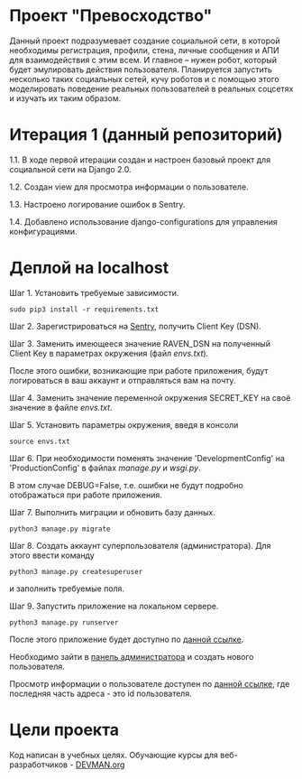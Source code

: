 # Проект "Превосходство"

Данный проект подразумевает создание социальной сети, в которой необходимы регистрация, профили, стена, личные сообщения и АПИ для взаимодействия с этим всем.
И главное – нужен робот, который будет эмулировать действия пользователя. 
Планируется запустить несколько таких социальных сетей, кучу роботов и с помощью этого моделировать поведение реальных пользователей в реальных соцсетях и изучать их таким образом.

# Итерация 1 (данный репозиторий)
1.1. В ходе первой итерации создан и настроен базовый проект для социальной сети на Django 2.0.

1.2. Создан view для просмотра информации о пользователе.

1.3. Настроено логирование ошибок в Sentry.

1.4. Добавлено использование django-configurations для управления конфигурациями.

# Деплой на localhost
Шаг 1. Установить требуемые зависимости.
```
sudo pip3 install -r requirements.txt
```
Шаг 2. Зарегистрироваться на [Sentry](https://sentry.io/), получить Client Key (DSN).

Шаг 3. Заменить имеющееся значение RAVEN_DSN на полученный Client Key в параметрах окружения (файл *envs.txt*).

После этого ошибки, возникающие при работе приложения, будут логироваться в ваш аккаунт и отправляться вам на почту.

Шаг 4. Заменить значение переменной окружения SECRET_KEY на своё значение в файле *envs.txt*.

Шаг 5. Установить параметры окружения, введя в консоли
```
source envs.txt
```

Шаг 6. При необходимости поменять значение 'DevelopmentConfig' на 'ProductionConfig' в файлах *manage.py* и *wsgi.py*.

В этом случае DEBUG=False, т.е. ошибки не будут подробно отображаться при работе приложения.

Шаг 7. Выполнить миграции и обновить базу данных.
```
python3 manage.py migrate
```

Шаг 8. Создать аккаунт суперпользователя (администратора). Для этого ввести команду
```
python3 manage.py createsuperuser
```
и заполнить требуемые поля.

Шаг 9. Запустить приложение на локальном сервере.
```
python3 manage.py runserver
```

После этого приложение будет доступно по [данной ссылке](http://localhost:8000/).

Необходимо зайти в [панель администратора](http://localhost:8000/admin/) и создать нового пользователя.

Просмотр информации о пользователе доступен по [данной ссылке](http://localhost:8000/users/1/), где последняя часть адреса - это id пользователя.

# Цели проекта

Код написан в учебных целях. Обучающие курсы для веб-разработчиков - [DEVMAN.org](https://devman.org)
